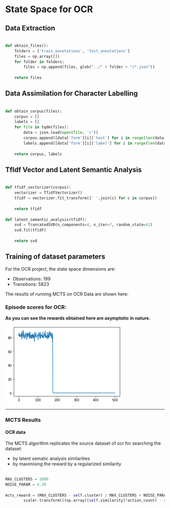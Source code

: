 # State Space for OCR

## Data Extraction

```python

def obtain_files():
    folders = ['train_annotations', 'test_annotations']
    files = np.array([])
    for folder in folders:
        files = np.append(files, glob("../" + folder + "/*.json"))

    return files

```

## Data Assimilation for Character Labelling

```python

def obtain_corpus(files):
    corpus = []
    labels = []
    for file in tqdm(files):
        data = json.load(open(file, 'r'))
        corpus.append([data['form'][i]['text'] for i in range(len(data['form']))])
        labels.append([data['form'][i]['label'] for i in range(len(data['form']))])

    return corpus, labels

```

## TfIdf Vector and Latent Semantic Analysis

```python

def tfidf_vectorizer(corpus):
    vectorizer = TfidfVectorizer()
    tfidf = vectorizer.fit_transform([' '.join(c) for c in corpus])
    
    return tfidf

def latent_semantic_analysis(tfidf):
    svd = TruncatedSVD(n_components=4, n_iter=7, random_state=42)
    svd.fit(tfidf)

    return svd

```

## Training of dataset parameters

For the OCR project, the state space dimensions are:

- Observations: 199
- Transitions: 5823

The results of running MCTS on OCR Data are shown here:

### Episode scores for OCR:

**As you can see the rewards obtained here are asymptotic in nature.**

![Episode scores for OCR](../simulator/ocr_episode_scores.png)

___________________________

### MCTS Results

#### OCR data

The MCTS algorithm replicates the source dataset of ocr for searching the dataset:

- by latent sematic analysis similarities
- by maximising the reward by a regularized similarity

```python

MAX_CLUSTERS = 1000
NOISE_PARAM = 4.30

mcts_reward = (MAX_CLUSTERS - self.cluster) / MAX_CLUSTERS + NOISE_PARAM - \
        scaler.transform(((np.array([self.similarity]*action_count) - similarity_mean) / similarity_std).reshape(1,-1)).flatten()[0]

```

